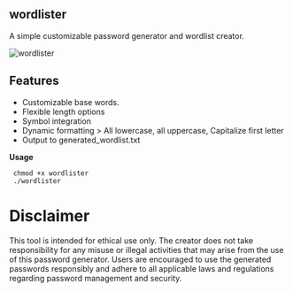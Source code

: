 ## **wordlister**
A simple customizable password generator and wordlist creator.

![wordlister](https://github.com/user-attachments/assets/0beda985-1998-45f6-8dc6-ecfddf1825f0)

## **Features**
- Customizable base words.
- Flexible length options
- Symbol integration
- Dynamic formatting > All lowercase, all uppercase, Capitalize first letter
- Output to generated_wordlist.txt
 
**Usage**

	 chmod +x wordlister
	 ./wordlister

# **Disclaimer**

This tool is intended for ethical use only. The creator does not take responsibility for any misuse or illegal activities that may arise from the use of this password generator. Users are encouraged to use the generated passwords responsibly and adhere to all applicable laws and regulations regarding password management and security.
